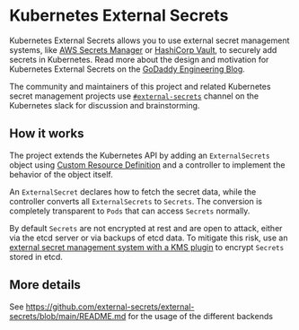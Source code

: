 # Kubernetes External Secrets

Kubernetes External Secrets allows you to use external secret management systems,
like [AWS Secrets Manager](https://aws.amazon.com/secrets-manager/) or
[HashiCorp Vault](https://www.vaultproject.io/), to securely add secrets in Kubernetes. Read more about the design and
motivation for Kubernetes External Secrets on
the [GoDaddy Engineering Blog](https://godaddy.github.io/2019/04/16/kubernetes-external-secrets/).

The community and maintainers of this project and related Kubernetes secret management projects use
[`#external-secrets`](https://kubernetes.slack.com/archives/C017BF84G2Y)
channel on the Kubernetes slack for discussion and brainstorming.

## How it works

The project extends the Kubernetes API by adding an `ExternalSecrets` object
using [Custom Resource Definition](https://kubernetes.io/docs/concepts/extend-kubernetes/api-extension/custom-resources/)
and a controller to implement the behavior of the object itself.

An `ExternalSecret` declares how to fetch the secret data, while the controller converts all `ExternalSecrets`
to `Secrets`. The conversion is completely transparent to `Pods` that can access `Secrets` normally.

By default `Secrets` are not encrypted at rest and are open to attack, either via the etcd server or via backups of etcd
data. To mitigate this risk, use an
[external secret management system with a KMS plugin](https://kubernetes.io/docs/tasks/administer-cluster/kms-provider/)
to encrypt `Secrets` stored in etcd.

## More details

See https://github.com/external-secrets/external-secrets/blob/main/README.md for the usage of the different
backends
